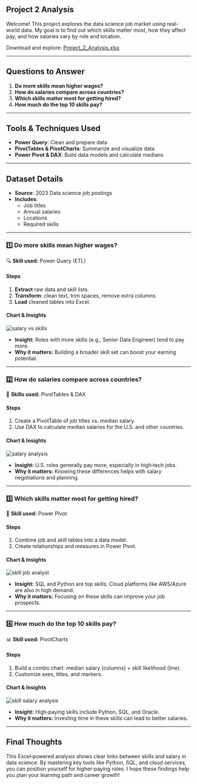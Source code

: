 ## Project 2 Analysis

Welcome! This project explores the data science job market using real-world data. My goal is to find out which skills matter most, how they affect pay, and how salaries vary by role and location.

Download and explore: [Project_2_Analysis.xlsx](Project_2_Analysis.xlsx)

---

## Questions to Answer

1. **Do more skills mean higher wages?**  
2. **How do salaries compare across countries?**  
3. **Which skills matter most for getting hired?**  
4. **How much do the top 10 skills pay?**

---

## Tools & Techniques Used

- **Power Query**: Clean and prepare data  
- **PivotTables & PivotCharts**: Summarize and visualize data  
- **Power Pivot & DAX**: Build data models and calculate medians  

---

## Dataset Details

- **Source**: 2023 Data science job postings  
- **Includes**:  
  - Job titles  
  - Annual salaries  
  - Locations  
  - Required skills  

---

### 1️⃣ Do more skills mean higher wages?

🔍 **Skill used:** Power Query (ETL)

#### Steps

1. **Extract** raw data and skill lists.  
2. **Transform**: clean text, trim spaces, remove extra columns.  
3. **Load** cleaned tables into Excel.

#### Chart & Insights
![salary vs skills](https://github.com/user-attachments/assets/3fdd0f0e-ebb6-4a82-a0d5-db1599138085)


- **Insight:** Roles with more skills (e.g., Senior Data Engineer) tend to pay more.  
- **Why it matters:** Building a broader skill set can boost your earning potential.

---

### 2️⃣ How do salaries compare across countries?

🧮 **Skills used:** PivotTables & DAX

#### Steps

1. Create a PivotTable of job titles vs. median salary.  
2. Use DAX to calculate median salaries for the U.S. and other countries.

#### Chart & Insights
![salary analysis](https://github.com/user-attachments/assets/a64f181d-0195-4273-b3e6-ff8d43bc9f13)

- **Insight:** U.S. roles generally pay more, especially in high‑tech jobs.  
- **Why it matters:** Knowing these differences helps with salary negotiations and planning.

---

### 3️⃣ Which skills matter most for getting hired?

🔧 **Skill used:** Power Pivot

#### Steps

1. Combine job and skill tables into a data model.  
2. Create relationships and measures in Power Pivot.

#### Chart & Insights
![skill job analyst](https://github.com/user-attachments/assets/1082e105-3c0b-407a-bb20-356948852db6)

- **Insight:** SQL and Python are top skills. Cloud platforms like AWS/Azure are also in high demand.  
- **Why it matters:** Focusing on these skills can improve your job prospects.

---

### 4️⃣ How much do the top 10 skills pay?

📊 **Skill used:** PivotCharts

#### Steps

1. Build a combo chart: median salary (columns) + skill likelihood (line).  
2. Customize axes, titles, and markers.

#### Chart & Insights
![skill salary analysis](https://github.com/user-attachments/assets/3577144b-3475-48ef-b906-f3defe2ec612)

- **Insight:** High‑paying skills include Python, SQL, and Oracle.  
- **Why it matters:** Investing time in these skills can lead to better salaries.

---

## Final Thoughts

This Excel‑powered analysis shows clear links between skills and salary in data science. By mastering key tools like Python, SQL, and cloud services, you can position yourself for higher‑paying roles. I hope these findings help you plan your learning path and career growth!
